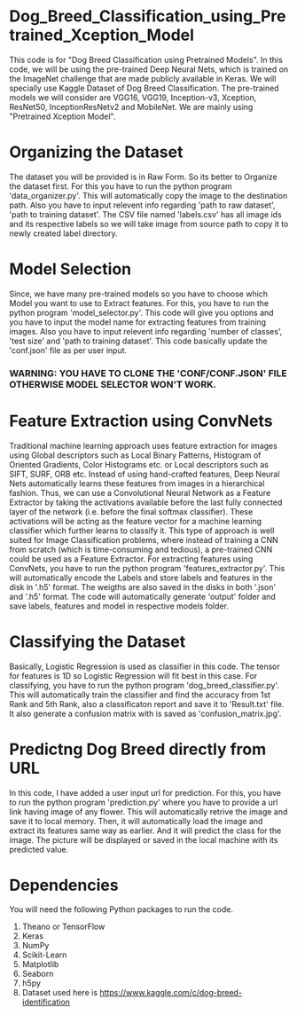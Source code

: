 # Dog_Breed_Classification_using_Pretrained_Xception_Model

This code is for "Dog Breed Classification using Pretrained Models". In this code, we will be using the pre-trained Deep Neural Nets, which is trained on the ImageNet challenge that are made publicly available in Keras. We will specially use Kaggle Dataset of Dog Breed Classification.
The pre-trained models we will consider are VGG16, VGG19, Inception-v3, Xception, ResNet50, InceptionResNetv2 and MobileNet. We are mainly using "Pretrained Xception Model".
# Organizing the Dataset
The dataset you will be provided is in Raw Form. So its better to Organize the dataset first. For this you have to run the python program 'data_organizer.py'. This will automatically copy the image to the destination path. Also you have to input relevent info regarding 'path to raw dataset', 'path to training dataset'. The CSV file named 'labels.csv' has all image ids and its respective labels so we will take image from source path to copy it to newly created label directory.
# Model Selection
Since, we have many pre-trained models so you have to choose which Model you want to use to Extract features. For this, you have to run the python program 'model_selector.py'. This code will give you options and you have to input the model name for extracting features from training images. Also you have to input relevent info regarding 'number of classes', 'test size' and 'path to training dataset'. This code basically update the 'conf.json' file as per user input. 
### WARNING: YOU HAVE TO CLONE THE 'CONF/CONF.JSON' FILE OTHERWISE MODEL SELECTOR WON'T WORK.
# Feature Extraction using ConvNets
Traditional machine learning approach uses feature extraction for images using Global descriptors such as Local Binary Patterns, Histogram of Oriented Gradients, Color Histograms etc. or Local descriptors such as SIFT, SURF, ORB etc. Instead of using hand-crafted features, Deep Neural Nets automatically learns these features from images in a hierarchical fashion. 
Thus, we can use a Convolutional Neural Network as a Feature Extractor by taking the activations available before the last fully connected layer of the network (i.e. before the final softmax classifier). These activations will be acting as the feature vector for a machine learning classifier which further learns to classify it. This type of approach is well suited for Image Classification problems, where instead of training a CNN from scratch (which is time-consuming and tedious), a pre-trained CNN could be used as a Feature Extractor.
For extracting features using ConvNets, you have to run the python program 'features_extractor.py'. This will automatically encode the Labels and store labels and features in the disk in '.h5' format. The weigths are also saved in the disks in both '.json' and '.h5' format. The code will automatically generate 'output' folder and save labels, features and model in respective models folder.
# Classifying the Dataset
Basically, Logistic Regression is used as classifier in this code. The tensor for features is 1D so Logistic Regression will fit best in this case. For classifying, you have to run the python program 'dog_breed_classifier.py'. This will automatically train the classifier and find the accuracy from 1st Rank and 5th Rank, also a classificaton report and save it to 'Result.txt' file. It also generate a confusion matrix with is saved as 'confusion_matrix.jpg'.
# Predictng Dog Breed directly from URL
In this code, I have added a user input url for prediction. For this, you have to run the python program 'prediction.py' where you have to provide a url link having image of any flower. This will automatically retrive the image and save it to local memory. Then, it will automatically load the image and extract its features same way as earlier. And it will predict the class for the image. The picture will be displayed or saved in the local machine with its predicted value.

# Dependencies
You will need the following Python packages to run the code.
1.  Theano or TensorFlow
2.  Keras
3.  NumPy
4.  Scikit-Learn
5.  Matplotlib
6.  Seaborn
7.  h5py
8.  Dataset used here is https://www.kaggle.com/c/dog-breed-identification
